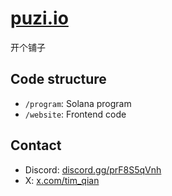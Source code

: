 # [puzi.io](https://puzi.io)

开个铺子

## Code structure
- `/program`: Solana program
- `/website`: Frontend code

## Contact
- Discord: [discord.gg/prF8S5qVnh](https://discord.gg/prF8S5qVnh)
- X: [x.com/tim_qian](https://x.com/tim_qian)